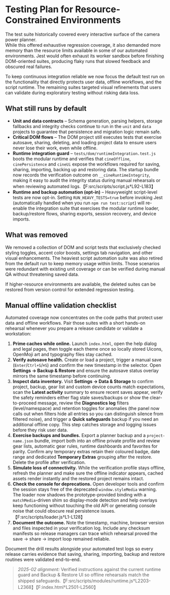 # Testing Plan for Resource-Constrained Environments

The test suite historically covered every interactive surface of the camera power planner.  
While this offered exhaustive regression coverage, it also demanded more memory than the
resource limits available in some of our automated environments.  Jest would often exhaust
its worker sandbox before finishing DOM-oriented suites, producing flaky runs that slowed
feedback and obscured real failures.

To keep continuous integration reliable we now focus the default test run on the
functionality that directly protects user data, offline workflows, and the script runtime.
The remaining suites targeted visual refinements that users can validate during
exploratory testing without risking data loss.

## What still runs by default

* **Unit and data contracts** – Schema generation, parsing helpers, storage fallbacks and
  integrity checks continue to run in the `unit` and `data` projects to guarantee that
  persistence and migration logic remain safe.
* **Critical DOM flows** – The DOM project still executes tests that exercise
  autosave, sharing, deleting, and loading project data to ensure users never lose their
  work, even while offline.
* **Runtime integration guard** – `tests/dom/runtimeIntegration.test.js` boots the modular
  runtime and verifies that `cineOffline`, `cinePersistence` and `cineUi` expose the
  workflows required for saving, sharing, importing, backing up and restoring data.
  The startup bundle now records the verification outcome on
  `__cineRuntimeIntegrity`, making it easy to audit the integrity status during
  manual rehearsals or when reviewing automated logs.【F:src/scripts/script.js†L92-L183】
* **Runtime and backup automation (opt-in)** – Heavyweight script-level tests are now
  opt-in. Setting `RUN_HEAVY_TESTS=true` before invoking Jest (automatically handled
  when you run `npm run test:script`) will re-enable the integration suite that
  exercises the modular runtime loader, backup/restore flows, sharing exports,
  session recovery, and device imports.

## What was removed

We removed a collection of DOM and script tests that exclusively checked
styling toggles, accent color boosts, settings tab navigation, and other visual
enhancements.  The heaviest script automation suite was also retired from the
default run to keep memory usage within limits.  Those scenarios were redundant
with existing unit coverage or can be verified during manual QA without
threatening saved data.

If higher-resource environments are available, the deleted suites can be restored from
version control for extended regression testing.

## Manual offline validation checklist

Automated coverage now concentrates on the code paths that protect user data and
offline workflows. Pair those suites with a short hands-on rehearsal whenever
you prepare a release candidate or validate a workstation:

1. **Prime caches while online.** Launch `index.html`, open the help dialog and
   legal pages, then toggle each theme once so locally stored Uicons, OpenMoji
   art and typography files stay cached.
2. **Verify autosave health.** Create or load a project, trigger a manual save
   (`Enter`/`Ctrl+S`/`⌘S`) and confirm the new timestamp in the selector. Open
   **Settings → Backup & Restore** and ensure the autosave status overlay mirrors
   the same timestamp before continuing.
3. **Inspect data inventory.** Visit **Settings → Data & Storage** to confirm
   project, backup, gear list and custom device counts match expectations, scan
   the **Latest activity** summary to ensure recent saves appear, verify the
   safety reminders either flag stale saves/backups or show the clear-to-proceed
   message, review the **Diagnostics log** filters (level/namespace) and
   retention toggles for anomalies (the panel now calls out when filters hide all
   entries so you can distinguish silence from filtered noise), and trigger a
   **Quick safeguards** backup if you need an additional offline copy. This step
   catches storage and logging issues before they risk user data.
4. **Exercise backups and bundles.** Export a planner backup and a
   `project-name.json` bundle, import both into an offline private profile and
   review gear lists, automatic gear rules, runtime dashboards and favorites for
   parity. Confirm any temporary extras retain their coloured badge, date range
   and dedicated **Temporary Extras** grouping after the restore. Delete the
   profile after verification.
5. **Simulate loss of connectivity.** While the verification profile stays
   offline, refresh the planner and make sure the offline indicator appears,
   cached assets render instantly and the restored project remains intact.
6. **Check the console for deprecations.** Open developer tools and confirm
   the session stays free of the deprecated `window.styleMedia` warning. The
   loader now shadows the prototype-provided binding with a `matchMedia`-driven
   shim so display-mode detection and help overlays keep functioning without
   touching the old API or generating console noise that could obscure real
   persistence issues.【F:src/scripts/loader.js†L1-L128】
7. **Document the outcome.** Note the timestamp, machine, browser version and
   files inspected in your verification log. Include any checksum manifests so
   release managers can trace which rehearsal proved the save → share → import
   loop remained reliable.

Document the drill results alongside your automated test logs so every release
carries evidence that saving, sharing, importing, backup and restore routines
were validated end-to-end.

> _2025-02 alignment:_ Verified instructions against the current runtime guard and Backup & Restore UI so offline rehearsals match the shipped safeguards.【F:src/scripts/modules/runtime.js†L2203-L2368】【F:index.html†L2501-L2560】
